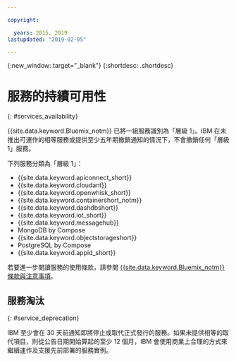 ```yaml
---

copyright:

  years: 2015, 2019
lastupdated: "2019-02-05"

---
```


{:new_window: target="_blank"}
{:shortdesc: .shortdesc}

# 服務的持續可用性
{: #services_availability}

{{site.data.keyword.Bluemix_notm}} 已將一組服務識別為「層級 1」。IBM 在未推出可運作的相等服務或提供至少五年期撤銷通知的情況下，不會撤銷任何「層級 1」服務。

下列服務分類為「層級 1」：
  * {{site.data.keyword.apiconnect_short}}
  * {{site.data.keyword.cloudant}}
  * {{site.data.keyword.openwhisk_short}}
  * {{site.data.keyword.containershort_notm}}
  * {{site.data.keyword.dashdbshort}}
  * {{site.data.keyword.iot_short}}
  * {{site.data.keyword.messagehub}}
  * MongoDB by Compose
  * {{site.data.keyword.objectstorageshort}}
  * PostgreSQL by Compose
  * {{site.data.keyword.appid_short}}

若要進一步閱讀服務的使用條款，請參閱 [{{site.data.keyword.Bluemix_notm}} 條款與注意事項](/docs/overview?topic=overview-terms)。

## 服務淘汰
{: #service_deprecation}

IBM 至少會在 30 天前通知即將停止或取代正式發行的服務。如果未提供相等的取代項目，則從公告日期開始算起的至少 12 個月，IBM 會使用商業上合理的方式來繼續運作及支援先前部署的服務實例。
